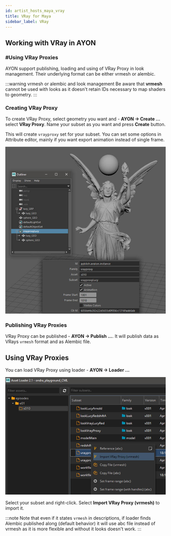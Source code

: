 ```yaml
---
id: artist_hosts_maya_vray
title: VRay for Maya
sidebar_label: VRay
---
```


## Working with VRay in AYON

### #Using VRay Proxies

AYON support publishing, loading and using of VRay Proxy in look management. Their underlying format can be either vrmesh or alembic.

:::warning vrmesh or alembic and look management
Be aware that **vrmesh** cannot be used with looks as it doesn't retain IDs necessary to map shaders to geometry.
:::

### Creating VRay Proxy

To create VRay Proxy, select geometry you want and - **AYON → Create ...** select **VRay Proxy**. Name your
subset as you want and press **Create** button.

This will create `vrayproxy` set for your subset. You can set some options in Attribute editor, mainly if you want export animation instead of single frame.

![Maya - VRay Proxy Creation](assets/maya-vray_proxy.jpg)

### Publishing VRay Proxies

VRay Proxy can be published - **AYON → Publish ...**. It will publish data as VRays `vrmesh` format and as
Alembic file.

## Using VRay Proxies

You can load VRay Proxy using loader - **AYON → Loader ...**

![Maya - VRay Proxy Creation](assets/maya-vray_proxy-loader.jpg)

Select your subset and right-click. Select **Import VRay Proxy (vrmesh)** to import it.

:::note
Note that even if it states `vrmesh` in descriptions, if loader finds Alembic published along (default behavior) it will
use abc file instead of vrmesh as it is more flexible and without it looks doesn't work.
:::
